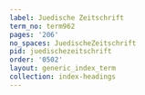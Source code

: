 ```yaml
---
label: Juedische Zeitschrift
term_no: term962
pages: '206'
no_spaces: JuedischeZeitschrift
pid: juedischezeitschrift
order: '0502'
layout: generic_index_term
collection: index-headings
---
```

